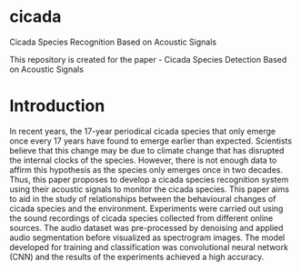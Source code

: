 # cicada
Cicada Species Recognition Based on Acoustic Signals

This repository is created for the paper - Cicada Species Detection Based on Acoustic Signals

# Introduction
In recent years, the 17-year periodical cicada species that only emerge once every 17 years have found to emerge earlier than expected. Scientists believe that this change may be due to climate change that has disrupted the internal clocks of the species. However, there is not enough data to affirm this hypothesis as the species only emerges once in two decades. Thus, this paper proposes to develop a cicada species recognition system using their acoustic signals to monitor the cicada species. This paper aims to aid in the study of relationships between the behavioural changes of cicada species and the environment. Experiments were carried out using the sound recordings of cicada species collected from different online sources. The audio dataset was pre-processed by denoising and applied audio segmentation before visualized as spectrogram images. The model developed for training and classification was convolutional neural network (CNN) and the results of the experiments achieved a high accuracy.
